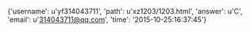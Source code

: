 {'username': u'yf314043711', 'path': u'xz1203/1203.html', 'answer': u'C', 'email': u'314043711@qq.com', 'time': '2015-10-25:16:37:45'}